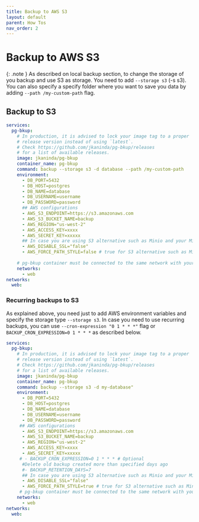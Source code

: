 ```yaml
---
title: Backup to AWS S3
layout: default
parent: How Tos
nav_order: 2
---
```

# Backup to AWS S3 

{: .note }
As described on local backup section, to change the storage of you backup and use S3 as storage. You need to add `--storage s3` (-s s3).
You can also specify a specify folder where you want to save you data by adding `--path /my-custom-path` flag.


## Backup to S3

```yml
services:
  pg-bkup:
    # In production, it is advised to lock your image tag to a proper
    # release version instead of using `latest`.
    # Check https://github.com/jkaninda/pg-bkup/releases
    # for a list of available releases.
    image: jkaninda/pg-bkup
    container_name: pg-bkup
    command: backup --storage s3 -d database --path /my-custom-path
    environment:
      - DB_PORT=5432
      - DB_HOST=postgres
      - DB_NAME=database
      - DB_USERNAME=username
      - DB_PASSWORD=password
      ## AWS configurations
      - AWS_S3_ENDPOINT=https://s3.amazonaws.com
      - AWS_S3_BUCKET_NAME=backup
      - AWS_REGION="us-west-2"
      - AWS_ACCESS_KEY=xxxx
      - AWS_SECRET_KEY=xxxxx
      ## In case you are using S3 alternative such as Minio and your Minio instance is not secured, you change it to true
      - AWS_DISABLE_SSL="false"
      - AWS_FORCE_PATH_STYLE=false # true for S3 alternative such as Minio
 
    # pg-bkup container must be connected to the same network with your database
    networks:
      - web
networks:
  web:
```

### Recurring backups to S3

As explained above, you need just to add AWS environment variables and specify the storage type `--storage s3`.
In case you need to use recurring backups, you can use `--cron-expression "0 1 * * *"` flag or  `BACKUP_CRON_EXPRESSION=0 1 * * *` as described below.

```yml
services:
  pg-bkup:
    # In production, it is advised to lock your image tag to a proper
    # release version instead of using `latest`.
    # Check https://github.com/jkaninda/pg-bkup/releases
    # for a list of available releases.
    image: jkaninda/pg-bkup
    container_name: pg-bkup
    command: backup --storage s3 -d my-database"
    environment:
      - DB_PORT=5432
      - DB_HOST=postgres
      - DB_NAME=database
      - DB_USERNAME=username
      - DB_PASSWORD=password
     ## AWS configurations
      - AWS_S3_ENDPOINT=https://s3.amazonaws.com
      - AWS_S3_BUCKET_NAME=backup
      - AWS_REGION="us-west-2"
      - AWS_ACCESS_KEY=xxxx
      - AWS_SECRET_KEY=xxxxx
     # - BACKUP_CRON_EXPRESSION=0 1 * * * # Optional
      #Delete old backup created more than specified days ago
      #- BACKUP_RETENTION_DAYS=7
      ## In case you are using S3 alternative such as Minio and your Minio instance is not secured, you change it to true
      - AWS_DISABLE_SSL="false"
      - AWS_FORCE_PATH_STYLE=true # true for S3 alternative such as Minio
     # pg-bkup container must be connected to the same network with your database
    networks:
      - web
networks:
  web:
```

